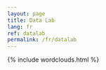 ```yaml
---
layout: page
title: Data Lab
lang: fr
ref: datalab
permalink: /fr/datalab
---
```


{% include wordclouds.html %}
